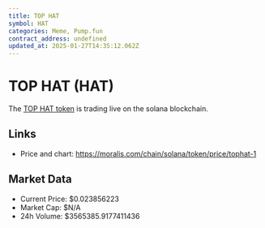```yaml
---
title: TOP HAT
symbol: HAT
categories: Meme, Pump.fun
contract_address: undefined
updated_at: 2025-01-27T14:35:12.062Z
---
```


# TOP HAT (HAT)
The [TOP HAT token](https://moralis.com/chain/solana/token/price/tophat-1) is trading live on the solana blockchain.

## Links
- Price and chart: https://moralis.com/chain/solana/token/price/tophat-1

## Market Data
- Current Price: $0.023856223
- Market Cap: $N/A
- 24h Volume: $3565385.9177411436
